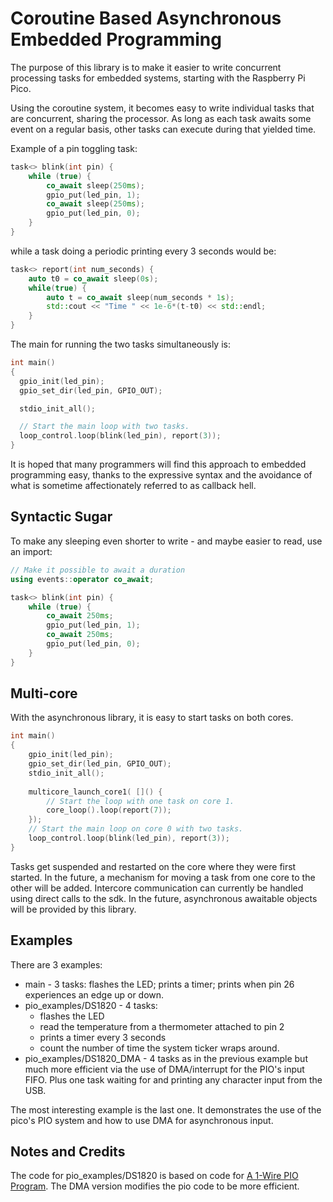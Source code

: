 # Coroutine Based Asynchronous Embedded Programming

The purpose of this library is to make it easier to write concurrent
processing tasks for embedded systems, starting with the 
Raspberry Pi Pico.

Using the coroutine system, it becomes easy to write individual tasks
that are concurrent, sharing the processor. As long as each task 
awaits some event on a regular basis, other tasks can execute during
that yielded time.

Example of a pin toggling task:
```cpp
task<> blink(int pin) {
    while (true) {
        co_await sleep(250ms);
        gpio_put(led_pin, 1);
        co_await sleep(250ms);
        gpio_put(led_pin, 0);	
    }
}
```
while a task doing a periodic printing every 3 seconds would be:
```cpp
task<> report(int num_seconds) {
    auto t0 = co_await sleep(0s);
    while(true) {
        auto t = co_await sleep(num_seconds * 1s);
        std::cout << "Time " << 1e-6*(t-t0) << std::endl;
    }
}
```

The main for running the two tasks simultaneously is:
```cpp
int main()
{
  gpio_init(led_pin);
  gpio_set_dir(led_pin, GPIO_OUT);

  stdio_init_all();

  // Start the main loop with two tasks.
  loop_control.loop(blink(led_pin), report(3));
}
```

It is hoped that many programmers will find this approach
to embedded programming easy, thanks to the expressive syntax
and the avoidance of what is sometime affectionately referred to
as callback hell.

## Syntactic Sugar

To make any sleeping even shorter to write - and maybe easier to read, use
an import:

```cpp
// Make it possible to await a duration
using events::operator co_await;

task<> blink(int pin) {
    while (true) {
        co_await 250ms;
        gpio_put(led_pin, 1);
        co_await 250ms;
        gpio_put(led_pin, 0);	
    }
}
```

## Multi-core

With the asynchronous library, it is easy to start tasks on both cores.
```cpp
int main()
{
	gpio_init(led_pin);
	gpio_set_dir(led_pin, GPIO_OUT);
	stdio_init_all();
  
  	multicore_launch_core1( []() {
		// Start the loop with one task on core 1.
		core_loop().loop(report(7));
	});
	// Start the main loop on core 0 with two tasks.
	loop_control.loop(blink(led_pin), report(3));
}
```
Tasks get suspended and restarted on the core where they were first started.
In the future, a mechanism for moving a task from one core to the other will be added.
Intercore communication can currently be handled using direct calls to the sdk.
In the future, asynchronous awaitable objects will be provided by this library.

## Examples

There are 3 examples:
- main - 3 tasks: flashes the LED; prints a timer; prints when pin 26 experiences
an edge up or down.
- pio_examples/DS1820 - 4 tasks:
    - flashes the LED
    - read the temperature from a thermometer attached to pin 2
    - prints a timer every 3 seconds
    - count the number of time the system ticker wraps around.
- pio_examples/DS1820_DMA - 4 tasks as in the previous example but much
more efficient via the use of DMA/interrupt for the PIO's input FIFO. Plus one task
waiting for and printing any character input from the USB.

The most interesting example is the last one. It demonstrates
the use of the pico's PIO system and how to use DMA for asynchronous input.

## Notes and Credits
The code for pio_examples/DS1820 is based on code for
[A 1-Wire PIO Program](https://www.i-programmer.info/programming/hardware/14527-the-pico-in-c-a-1-wire-pio-program.html).
The DMA version modifies the pio code to be more efficient.
